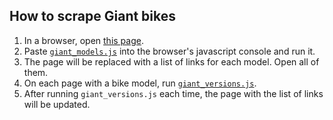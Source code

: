 ## How to scrape Giant bikes

1. In a browser, open [this page](https://www.giant-bicycles.com/en-us/bike-catalogue/series-for-block/?block_id=7&level=performance).
1. Paste [`giant_models.js`](giant_models.js) into the browser's javascript console and run it.
1. The page will be replaced with a list of links for each model. Open all of them.
1. On each page with a bike model, run [`giant_versions.js`](giant_versions.js).
1. After running `giant_versions.js` each time, the page with the list of links will be updated.